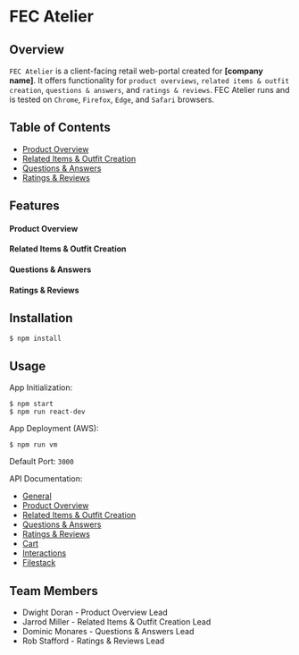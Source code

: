 # FEC Atelier

## Overview
`FEC Atelier` is a client-facing retail web-portal created for **[company name]**.
It offers functionality for `product overviews`, `related items & outfit creation`, `questions & answers`, and `ratings & reviews`.
FEC Atelier runs and is tested on `Chrome`, `Firefox`, `Edge`, and `Safari` browsers.

## Table of Contents
- [Product Overview](#product-overview)
- [Related Items \& Outfit Creation](#related-items--outfit-creation)
- [Questions \& Answers](#questions--answers)
- [Ratings \& Reviews](#ratings--reviews)

## Features
#### Product Overview
#### Related Items \& Outfit Creation
#### Questions \& Answers
#### Ratings \& Reviews

## Installation
`$ npm install`

## Usage
App Initialization:
```
$ npm start
$ npm run react-dev
```

App Deployment (AWS):
```
$ npm run vm
```

Default Port: `3000`

API Documentation:
- [General](https://learn-2.galvanize.com/cohorts/2844/blocks/94/content_files/Front%20End%20Capstone/project-atelier/API_Overview.md)
- [Product Overview](https://learn-2.galvanize.com/cohorts/2844/blocks/94/content_files/Front%20End%20Capstone/project-atelier/products.md)
- [Related Items & Outfit Creation](https://learn-2.galvanize.com/cohorts/2844/blocks/94/content_files/Front%20End%20Capstone/project-atelier/reviews.md)
- [Questions & Answers](https://learn-2.galvanize.com/cohorts/2844/blocks/94/content_files/Front%20End%20Capstone/project-atelier/qa.md)
- [Ratings & Reviews](https://learn-2.galvanize.com/cohorts/2844/blocks/94/content_files/Front%20End%20Capstone/project-atelier/reviews.md)
- [Cart](https://learn-2.galvanize.com/cohorts/2844/blocks/94/content_files/Front%20End%20Capstone/project-atelier/cart.md)
- [Interactions](https://learn-2.galvanize.com/cohorts/2844/blocks/94/content_files/Front%20End%20Capstone/project-atelier/interactions.md)
- [Filestack](https://www.filestack.com/docs/?utm_source=adwords&utm_medium=site%20link%20extentions&utm_campaign=filestack%20campaign%201&placement=7A-Brand&utm_matchtype=p&utm_term=filestack&utm_campaign=7A-Brand&utm_source=google&utm_medium=cpc&utm_content=c&hsa_acc=7530412573&hsa_cam=1686626358&hsa_grp=65763901596&hsa_ad=532328339954&hsa_src=g&hsa_tgt=kwd-342603650532&hsa_kw=filestack&hsa_mt=p&hsa_net=adwords&hsa_ver=3&gclid=Cj0KCQiAraSPBhDuARIsAM3Js4r2XAIOxi-2xe5_tsHPKhvRslxr_GOV2RNhC5IQDLrmWvzRXa9dEeoaAkNKEALw_wcB)

## Team Members
- Dwight Doran - Product Overview Lead
- Jarrod Miller - Related Items & Outfit Creation Lead
- Dominic Monares - Questions & Answers Lead
- Rob Stafford - Ratings & Reviews Lead

